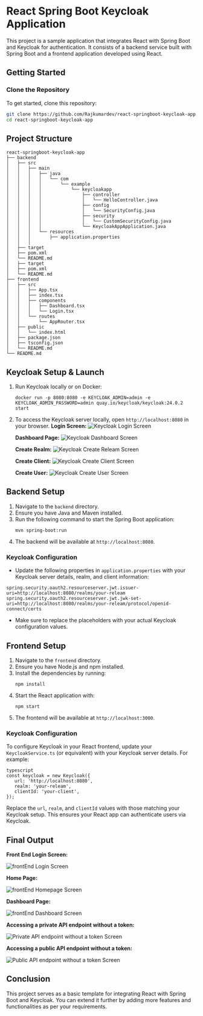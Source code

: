 # React Spring Boot Keycloak Application

This project is a sample application that integrates React with Spring Boot and Keycloak for authentication. It consists of a backend service built with Spring Boot and a frontend application developed using React.
## Getting Started

### Clone the Repository

To get started, clone this repository:

```bash
git clone https://github.com/Rajkumardev/react-springboot-keycloak-app.git
cd react-springboot-keycloak-app
```
## Project Structure

```
react-springboot-keycloak-app
├── backend
│   ├── src
│   │   ├── main
│   │   │   ├── java
│   │   │   │   └── com
│   │   │   │       └── example
│   │   │   │           └── keycloakapp
│   │   │   │               ├── controller
│   │   │   │               │   └── HelloController.java
│   │   │   │               ├── config
│   │   │   │               │   └── SecurityConfig.java
│   │   │   │               ├── security
│   │   │   │               │   └── CustomSecurityConfig.java
│   │   │   │               └── KeycloakAppApplication.java
│   │   │   └── resources
│   │   │       ├── application.properties
│   │   │       
│   ├── target
│   ├── pom.xml
│   └── README.md
│   ├── target
│   ├── pom.xml
│   └── README.md
├── frontend
│   ├── src
│   │   ├── App.tsx
│   │   ├── index.tsx
│   │   ├── components
│   │   │   ├── Dashboard.tsx
│   │   │   └── Login.tsx
│   │   └── routes
│   │       └── AppRouter.tsx
│   ├── public
│   │   └── index.html
│   ├── package.json
│   ├── tsconfig.json
│   └── README.md
└── README.md
```

## Keycloak Setup & Launch
1. Run Keycloak locally or on Docker:
   ```
   docker run -p 8080:8080 -e KEYCLOAK_ADMIN=admin -e KEYCLOAK_ADMIN_PASSWORD=admin quay.io/keycloak/keycloak:24.0.2 start

   ```
2. To access the Keycloak server locally, open `http://localhost:8080` in your browser.
   **Login Screen:**
   ![Keycloak Login Screen](screenshots/keycloak-login.png)

   **Dashboard Page:**
   ![Keycloak Dashboard Screen](screenshots/keycloak-dashboard.png)

   **Create Realm:**
   ![Keycloak Create Releam Screen](screenshots/keycloak-create-realm.png)

   **Create Client:**
   ![Keycloak Create Client Screen](screenshots/keycloak-client.png)

   **Create User:**
   ![Keycloak Create User Screen](screenshots/keycloak-create-user.png)

## Backend Setup

1. Navigate to the `backend` directory.
2. Ensure you have Java and Maven installed.
3. Run the following command to start the Spring Boot application:
   ```
   mvn spring-boot:run
   ```
4. The backend will be available at `http://localhost:8080`.
### Keycloak Configuration

- Update the following properties in `application.properties` with your Keycloak server details, realm, and client information:

```properties
spring.security.oauth2.resourceserver.jwt.issuer-uri=http://localhost:8080/realms/your-releam
spring.security.oauth2.resourceserver.jwt.jwk-set-uri=http://localhost:8080/realms/your-releam/protocol/openid-connect/certs

```

- Make sure to replace the placeholders with your actual Keycloak configuration values.

## Frontend Setup

1. Navigate to the `frontend` directory.
2. Ensure you have Node.js and npm installed.
3. Install the dependencies by running:
   ```
   npm install
   ```
4. Start the React application with:
   ```
   npm start
   ```
5. The frontend will be available at `http://localhost:3000`.

### Keycloak Configuration
To configure Keycloak in your React frontend, update your `KeycloakService.ts` (or equivalent) with your Keycloak server details. For example:

```
typescript
const keycloak = new Keycloak({
   url: 'http://localhost:8080',
   realm: 'your-releam',
   clientId: 'your-client',
});

```

Replace the `url`, `realm`, and `clientId` values with those matching your Keycloak setup. This ensures your React app can authenticate users via Keycloak.

## Final Output
   **Front End Login Screen:** 

   ![frontEnd Login Screen](screenshots/login.png)

   **Home Page:**  

   ![frontEnd Homepage Screen](screenshots/home-page.png)

   **Dashboard Page:**  

   ![frontEnd Dashboard Screen](screenshots/dashboard.png)

   **Accessing a private API endpoint without a token:**  

   ![Private API endpoint without a token Screen](screenshots/without-token.png)

   **Accessing a public API endpoint without a token:**  

   ![Public API endpoint without a token Screen](screenshots/public-endpoint.png)
## Conclusion

This project serves as a basic template for integrating React with Spring Boot and Keycloak. You can extend it further by adding more features and functionalities as per your requirements.